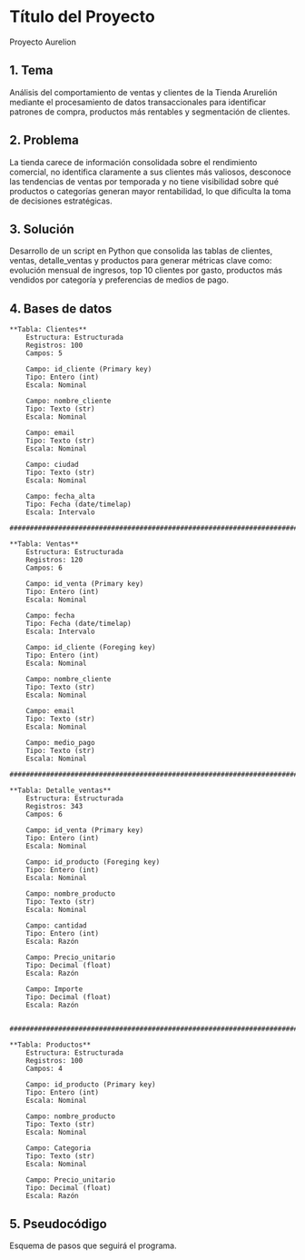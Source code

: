 # Título del Proyecto
Proyecto Aurelion

## 1. Tema
Análisis del comportamiento de ventas y clientes de la Tienda Arurelión mediante el procesamiento de datos transaccionales para identificar patrones de compra, productos más rentables y segmentación de clientes.

## 2. Problema
La tienda carece de información consolidada sobre el rendimiento comercial, no identifica claramente a sus clientes más valiosos, desconoce las tendencias de ventas por temporada y no tiene visibilidad sobre qué productos o categorías generan mayor rentabilidad, lo que dificulta la toma de decisiones estratégicas.

## 3. Solución
Desarrollo de un script en Python que consolida las tablas de clientes, ventas, detalle_ventas y productos para generar métricas clave como: evolución mensual de ingresos, top 10 clientes por gasto, productos más vendidos por categoría y preferencias de medios de pago.

## 4. Bases de datos

    **Tabla: Clientes**
        Estructura: Estructurada
        Registros: 100
        Campos: 5

        Campo: id_cliente (Primary key)
        Tipo: Entero (int)
        Escala: Nominal
        
        Campo: nombre_cliente
        Tipo: Texto (str)
        Escala: Nominal

        Campo: email
        Tipo: Texto (str)
        Escala: Nominal

        Campo: ciudad
        Tipo: Texto (str)
        Escala: Nominal

        Campo: fecha_alta
        Tipo: Fecha (date/timelap)
        Escala: Intervalo

    ###########################################################################

    **Tabla: Ventas**
        Estructura: Estructurada
        Registros: 120
        Campos: 6

        Campo: id_venta (Primary key)
        Tipo: Entero (int)
        Escala: Nominal

        Campo: fecha
        Tipo: Fecha (date/timelap)
        Escala: Intervalo
        
        Campo: id_cliente (Foreging key)
        Tipo: Entero (int)
        Escala: Nominal

        Campo: nombre_cliente
        Tipo: Texto (str)
        Escala: Nominal

        Campo: email
        Tipo: Texto (str)
        Escala: Nominal

        Campo: medio_pago
        Tipo: Texto (str)
        Escala: Nominal

    ###########################################################################

    **Tabla: Detalle_ventas**
        Estructura: Estructurada
        Registros: 343
        Campos: 6

        Campo: id_venta (Primary key)
        Tipo: Entero (int)
        Escala: Nominal

        Campo: id_producto (Foreging key)
        Tipo: Entero (int)
        Escala: Nominal

        Campo: nombre_producto
        Tipo: Texto (str)
        Escala: Nominal

        Campo: cantidad
        Tipo: Entero (int)
        Escala: Razón

        Campo: Precio_unitario
        Tipo: Decimal (float)
        Escala: Razón

        Campo: Importe
        Tipo: Decimal (float)
        Escala: Razón
        
     ###########################################################################

    **Tabla: Productos**
        Estructura: Estructurada
        Registros: 100
        Campos: 4

        Campo: id_producto (Primary key)
        Tipo: Entero (int)
        Escala: Nominal

        Campo: nombre_producto
        Tipo: Texto (str)
        Escala: Nominal

        Campo: Categoria
        Tipo: Texto (str)
        Escala: Nominal

        Campo: Precio_unitario
        Tipo: Decimal (float)
        Escala: Razón

        
## 5. Pseudocódigo
Esquema de pasos que seguirá el programa.
